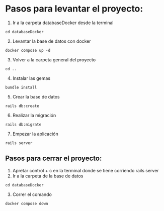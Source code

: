 # Pasos para levantar el proyecto:
1. Ir a la carpeta databaseDocker desde la terminal
```
cd databaseDocker
```
2. Levantar la base de datos con docker
```
docker compose up -d
```
3. Volver a la carpeta general del proyecto
```
cd ..
```
4. Instalar las gemas
```
bundle install
```
5. Crear la base de datos
```
rails db:create
```
6. Realizar la migración
```
rails db:migrate
```
7. Empezar la aplicación
```
rails server
```

## Pasos para cerrar el proyecto:
1. Apretar control + c en la terminal donde se tiene corriendo rails server
2. Ir a la carpeta de la base de datos
```
cd databaseDocker
```
3. Correr el comando
```
docker compose down
```
